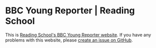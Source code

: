 # BBC Young Reporter | Reading School
This is [Reading School's BBC Young Reporter website](https://youngreporter.mgrove.uk). If you have any problems with this website, please [create an issue on GitHub](https://github.com/reading-school-code/bbc-school-report/issues/new).
